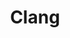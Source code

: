 ---
image:
  featured: 'true'
  path: /assets/images/projects/clang.png
permalink: /engineering/projects/clang/
project_link_name: clang
project_maintainers: ''
project_stats: 'false'
project_url: https://clang.llvm.org/
title: Clang
display: false
---